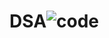 # DSA![code](https://github.com/aamya2004/DSA/assets/93673911/256ec6b2-9580-4144-b559-cbc4dc37f62c)
